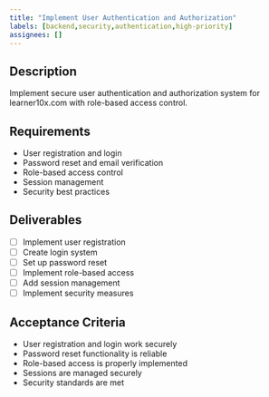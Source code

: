 ```yaml
---
title: "Implement User Authentication and Authorization"
labels: [backend,security,authentication,high-priority]
assignees: []
---
```



## Description
Implement secure user authentication and authorization system for learner10x.com with role-based access control.

## Requirements
- User registration and login
- Password reset and email verification
- Role-based access control
- Session management
- Security best practices

## Deliverables
- [ ] Implement user registration
- [ ] Create login system
- [ ] Set up password reset
- [ ] Implement role-based access
- [ ] Add session management
- [ ] Implement security measures

## Acceptance Criteria
- User registration and login work securely
- Password reset functionality is reliable
- Role-based access is properly implemented
- Sessions are managed securely
- Security standards are met

